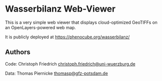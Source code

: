 # Wasserbilanz Web-Viewer

This is a very simple web viewer that displays cloud-optimized GeoTIFFs on an OpenLayers-powered web map.

It is publicly deployed at https://phenocube.org/wasserbilanz/


## Authors

Code: Christoph Friedrich <christoph.friedrich@uni-wuerzburg.de>

Data: Thomas Piernicke <thomasp@gfz-potsdam.de>
